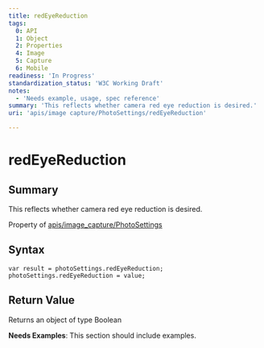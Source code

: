 ```yaml
---
title: redEyeReduction
tags:
  0: API
  1: Object
  2: Properties
  4: Image
  5: Capture
  6: Mobile
readiness: 'In Progress'
standardization_status: 'W3C Working Draft'
notes:
  - 'Needs example, usage, spec reference'
summary: 'This reflects whether camera red eye reduction is desired.'
uri: 'apis/image capture/PhotoSettings/redEyeReduction'

---
```

# redEyeReduction

## Summary

This reflects whether camera red eye reduction is desired.

<span data-meta="applies_to" data-type="key">Property of <span data-type="value">[apis/image\_capture/PhotoSettings](/apis/image_capture/PhotoSettings)</span></span>

## Syntax

``` {.js}
var result = photoSettings.redEyeReduction;
photoSettings.redEyeReduction = value;
```

## Return Value

<span data-meta="return" data-type="key">Returns an object of type <span data-type="value">Boolean</span></span>

**Needs Examples**: This section should include examples.

